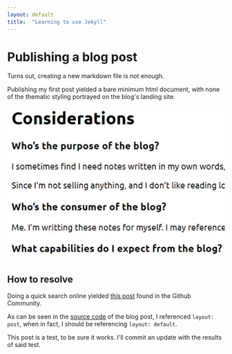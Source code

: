 ```yaml
---
layout: default
title:  "Learning to use Jekyll"
---
```


# Publishing a blog post
Turns out, creating a new markdown file is not enough.

Publishing my first post yielded a bare minimum html document, with none of the thematic styling
portrayed on the blog's landing site.

![screenshot of basic html rendering of blog post](/_assets/images/screenshots/vanilla-html-blog-post.jpg)

## How to resolve
Doing a quick search online yielded [this post](https://github.community/t/page-not-showing-the-theme/10340/3)
found in the Github Community.

As can be seen in the [source code](https://github.com/shmolf/shmolf.github.io/blob/c443a134b7b5ff2cb1af4b61005e29a49267731a/_posts/2022-04-09-setting-up-a-blog.md?plain=1#L2)
of the blog post, I referenced `layout: post`, when in fact, I should be referencing `layout: default`.

This post is a test, to be sure it works. I'll commit an update with the results of said test.
